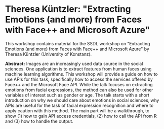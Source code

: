 # Theresa Küntzler: "Extracting Emotions (and more) from Faces with Face++ and Microsoft Azure" 

This workshop contains material for the SSDL workshop on "Extracting Emotions (and more) from Faces with Face++ and Microsoft Azure" by Theresa Küntzler (University of Konstanz).

**Abstract:** Images are an increasingly used data source in the social sciences. One application is to extract features from human faces using machine learning algorithms. This workshop will provide a guide on how to use APIs for this task, specifically how to access the services offered by Face++ and the Microsoft Face API. While the talk focuses on extracting emotions from facial expressions, the method can also be used for other variables of interest such as gender or age. The talk starts with a short introduction on why we should care about emotions in social sciences, why APIs are useful for the task of facial expression recognition and where to apply caution with this method. The main part will be a walkthrough, to show (1) how to gain API access credentials, (2) how to call the API from R and (3) how to handle the output.
